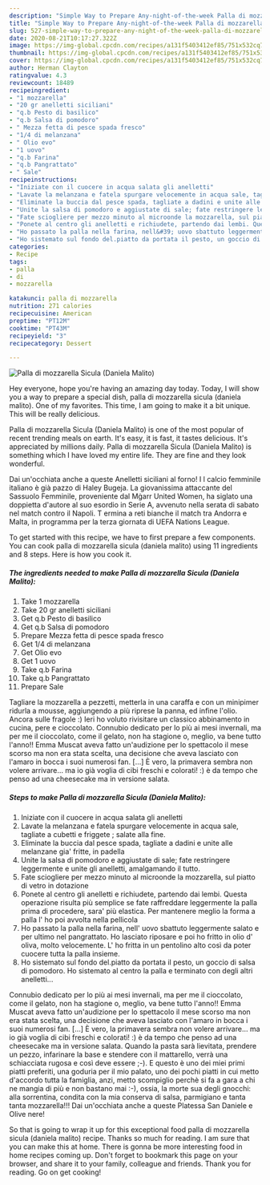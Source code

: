 ```yaml
---
description: "Simple Way to Prepare Any-night-of-the-week Palla di mozzarella Sicula (Daniela Malito)"
title: "Simple Way to Prepare Any-night-of-the-week Palla di mozzarella Sicula (Daniela Malito)"
slug: 527-simple-way-to-prepare-any-night-of-the-week-palla-di-mozzarella-sicula-daniela-malito
date: 2020-08-21T10:17:27.322Z
image: https://img-global.cpcdn.com/recipes/a131f5403412ef85/751x532cq70/palla-di-mozzarella-sicula-daniela-malito-recipe-main-photo.jpg
thumbnail: https://img-global.cpcdn.com/recipes/a131f5403412ef85/751x532cq70/palla-di-mozzarella-sicula-daniela-malito-recipe-main-photo.jpg
cover: https://img-global.cpcdn.com/recipes/a131f5403412ef85/751x532cq70/palla-di-mozzarella-sicula-daniela-malito-recipe-main-photo.jpg
author: Herman Clayton
ratingvalue: 4.3
reviewcount: 18489
recipeingredient:
- "1 mozzarella"
- "20 gr anelletti siciliani"
- "q.b Pesto di basilico"
- "q.b Salsa di pomodoro"
- " Mezza fetta di pesce spada fresco"
- "1/4 di melanzana"
- " Olio evo"
- "1 uovo"
- "q.b Farina"
- "q.b Pangrattato"
- " Sale"
recipeinstructions:
- "Iniziate con il cuocere in acqua salata gli anelletti"
- "Lavate la melanzana e fatela spurgare velocemente in acqua sale, tagliate a cubetti e friggete ; salate alla fine."
- "Eliminate la buccia dal pesce spada, tagliate a dadini e unite alle melanzane gia&#39; fritte, in padella"
- "Unite la salsa di pomodoro e aggiustate di sale; fate restringere leggermente e unite gli anelletti, amalgamando il tutto."
- "Fate sciogliere per mezzo minuto al microonde la mozzarella, sul piatto di vetro in dotazione"
- "Ponete al centro gli anelletti e richiudete, partendo dai lembi. Questa operazione risulta più semplice se fate raffreddare leggermente la palla prima di procedere, sara&#39; più elastica. Per mantenere meglio la forma a palla l&#39; ho poi avvolta nella pellicola"
- "Ho passato la palla nella farina, nell&#39; uovo sbattuto leggermente salato e per ultimo nel pangrattato. Ho lasciato riposare e poi ho fritto in olio d&#39; oliva, molto velocemente. L&#39; ho fritta in un pentolino alto così da poter cuocere tutta la palla insieme."
- "Ho sistemato sul fondo del.piatto da portata il pesto, un goccio di salsa di pomodoro. Ho sistemato al centro la palla e terminato con degli altri anelletti..."
categories:
- Recipe
tags:
- palla
- di
- mozzarella

katakunci: palla di mozzarella 
nutrition: 271 calories
recipecuisine: American
preptime: "PT12M"
cooktime: "PT43M"
recipeyield: "3"
recipecategory: Dessert

---
```



![Palla di mozzarella Sicula (Daniela Malito)](https://img-global.cpcdn.com/recipes/a131f5403412ef85/751x532cq70/palla-di-mozzarella-sicula-daniela-malito-recipe-main-photo.jpg)

Hey everyone, hope you're having an amazing day today. Today, I will show you a way to prepare a special dish, palla di mozzarella sicula (daniela malito). One of my favorites. This time, I am going to make it a bit unique. This will be really delicious.

Palla di mozzarella Sicula (Daniela Malito) is one of the most popular of recent trending meals on earth. It's easy, it is fast, it tastes delicious. It's appreciated by millions daily. Palla di mozzarella Sicula (Daniela Malito) is something which I have loved my entire life. They are fine and they look wonderful.

Dai un&#39;occhiata anche a queste Anelletti siciliani al forno! I l calcio femminile italiano è già pazzo di Haley Bugeja. La giovanissima attaccante del Sassuolo Femminile, proveniente dal Mġarr United Women, ha siglato una doppietta d&#39;autore al suo esordio in Serie A, avvenuto nella serata di sabato nel match contro il Napoli. T ermina a reti bianche il match tra Andorra e Malta, in programma per la terza giornata di UEFA Nations League.


To get started with this recipe, we have to first prepare a few components. You can cook palla di mozzarella sicula (daniela malito) using 11 ingredients and 8 steps. Here is how you cook it.

<!--inarticleads1-->

##### The ingredients needed to make Palla di mozzarella Sicula (Daniela Malito):

1. Take 1 mozzarella
1. Take 20 gr anelletti siciliani
1. Get q.b Pesto di basilico
1. Get q.b Salsa di pomodoro
1. Prepare  Mezza fetta di pesce spada fresco
1. Get 1/4 di melanzana
1. Get  Olio evo
1. Get 1 uovo
1. Take q.b Farina
1. Take q.b Pangrattato
1. Prepare  Sale


Tagliare la mozzarella a pezzetti, metterla in una caraffa e con un minipimer ridurla a mousse, aggiungendo a più riprese la panna, ed infine l&#39;olio. Ancora sulle fragole :) Ieri ho voluto rivisitare un classico abbinamento in cucina, pere e cioccolato. Connubio dedicato per lo più ai mesi invernali, ma per me il cioccolato, come il gelato, non ha stagione o, meglio, va bene tutto l&#39;anno!! Emma Muscat aveva fatto un&#39;audizione per lo spettacolo il mese scorso ma non era stata scelta, una decisione che aveva lasciato con l&#39;amaro in bocca i suoi numerosi fan. […] È vero, la primavera sembra non volere arrivare… ma io già voglia di cibi freschi e colorati! :) è da tempo che penso ad una cheesecake ma in versione salata. 

<!--inarticleads2-->

##### Steps to make Palla di mozzarella Sicula (Daniela Malito):

1. Iniziate con il cuocere in acqua salata gli anelletti
1. Lavate la melanzana e fatela spurgare velocemente in acqua sale, tagliate a cubetti e friggete ; salate alla fine.
1. Eliminate la buccia dal pesce spada, tagliate a dadini e unite alle melanzane gia&#39; fritte, in padella
1. Unite la salsa di pomodoro e aggiustate di sale; fate restringere leggermente e unite gli anelletti, amalgamando il tutto.
1. Fate sciogliere per mezzo minuto al microonde la mozzarella, sul piatto di vetro in dotazione
1. Ponete al centro gli anelletti e richiudete, partendo dai lembi. Questa operazione risulta più semplice se fate raffreddare leggermente la palla prima di procedere, sara&#39; più elastica. Per mantenere meglio la forma a palla l&#39; ho poi avvolta nella pellicola
1. Ho passato la palla nella farina, nell&#39; uovo sbattuto leggermente salato e per ultimo nel pangrattato. Ho lasciato riposare e poi ho fritto in olio d&#39; oliva, molto velocemente. L&#39; ho fritta in un pentolino alto così da poter cuocere tutta la palla insieme.
1. Ho sistemato sul fondo del.piatto da portata il pesto, un goccio di salsa di pomodoro. Ho sistemato al centro la palla e terminato con degli altri anelletti...


Connubio dedicato per lo più ai mesi invernali, ma per me il cioccolato, come il gelato, non ha stagione o, meglio, va bene tutto l&#39;anno!! Emma Muscat aveva fatto un&#39;audizione per lo spettacolo il mese scorso ma non era stata scelta, una decisione che aveva lasciato con l&#39;amaro in bocca i suoi numerosi fan. […] È vero, la primavera sembra non volere arrivare… ma io già voglia di cibi freschi e colorati! :) è da tempo che penso ad una cheesecake ma in versione salata. Quando la pasta sarà lievitata, prendere un pezzo, infarinare la base e stendere con il mattarello, verrà una schiacciata rugosa e così deve essere ;-). E questo è uno dei miei primi piatti preferiti, una goduria per il mio palato, uno dei pochi piatti in cui metto d&#39;accordo tutta la famiglia, anzi, metto scompiglio perchè si fa a gara a chi ne mangia di più e non bastano mai :-), ossia, la morte sua degli gnocchi: alla sorrentina, condita con la mia conserva di salsa, parmigiano e tanta tanta mozzarella!!! Dai un&#39;occhiata anche a queste Platessa San Daniele e Olive nere! 

So that is going to wrap it up for this exceptional food palla di mozzarella sicula (daniela malito) recipe. Thanks so much for reading. I am sure that you can make this at home. There is gonna be more interesting food in home recipes coming up. Don't forget to bookmark this page on your browser, and share it to your family, colleague and friends. Thank you for reading. Go on get cooking!
